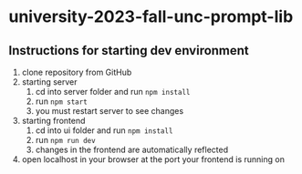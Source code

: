 # university-2023-fall-unc-prompt-lib

## Instructions for starting dev environment
1. clone repository from GitHub
2. starting server
    1. cd into server folder and run `npm install`
    2. run `npm start`
    3. you must restart server to see changes
3. starting frontend
    1. cd into ui folder and run `npm install`
    2. run `npm run dev`
    3. changes in the frontend are automatically reflected
3. open localhost in your browser at the port your frontend is running on
